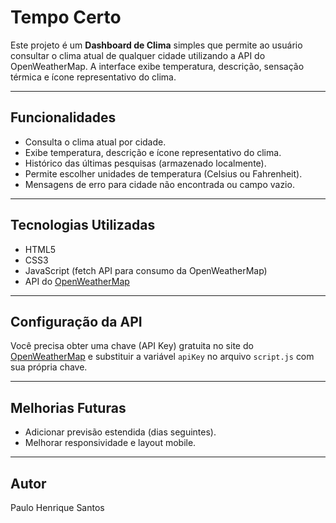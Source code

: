 # Tempo Certo

Este projeto é um **Dashboard de Clima** simples que permite ao usuário consultar o clima atual de qualquer cidade utilizando a API do OpenWeatherMap. A interface exibe temperatura, descrição, sensação térmica e ícone representativo do clima.

---

## Funcionalidades

- Consulta o clima atual por cidade.  
- Exibe temperatura, descrição e ícone representativo do clima.  
- Histórico das últimas pesquisas (armazenado localmente).  
- Permite escolher unidades de temperatura (Celsius ou Fahrenheit).  
- Mensagens de erro para cidade não encontrada ou campo vazio.

---

## Tecnologias Utilizadas

- HTML5  
- CSS3  
- JavaScript (fetch API para consumo da OpenWeatherMap)  
- API do [OpenWeatherMap](https://openweathermap.org/api)

---

## Configuração da API

Você precisa obter uma chave (API Key) gratuita no site do [OpenWeatherMap](https://openweathermap.org/api) e substituir a variável `apiKey` no arquivo `script.js` com sua própria chave.

---

## Melhorias Futuras

- Adicionar previsão estendida (dias seguintes).
- Melhorar responsividade e layout mobile.

---

## Autor

Paulo Henrique Santos
